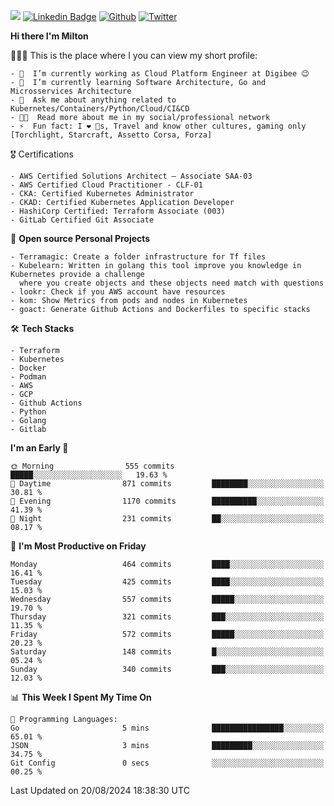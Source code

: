![](https://komarev.com/ghpvc/?username=miltlima&color=blueviolet) [![Linkedin Badge](https://img.shields.io/badge/-LinkedIn-blue?style=flat-square&logo=Linkedin&logoColor=white&link=https://www.linkedin.com/in/miltonlimaj/)](https://www.linkedin.com/in/miltonlimaj/) [![Github](https://img.shields.io/github/followers/miltlima?style=social)](https://github.com/miltlima?tab=followers) [![Twitter](https://img.shields.io/twitter/follow/milt_lima?style=social)](https://twitter.com/milt_lima)
 


     
**Hi there I'm Milton**

👨🏽‍💻 This is the place where I you can view my short profile:
```text
- 🔭  I’m currently working as Cloud Platform Engineer at Digibee 😉
- 🌱  I’m currently learning Software Architecture, Go and Microsservices Architecture
- 💬  Ask me about anything related to Kubernetes/Containers/Python/Cloud/CI&CD
- 👨‍💻  Read more about me in my social/professional network
- ⚡  Fun fact: I ❤️ 🐶s, Travel and know other cultures, gaming only [Torchlight, Starcraft, Assetto Corsa, Forza]
```
🎖 Certifications
```text
- AWS Certified Solutions Architect – Associate SAA-03
- AWS Certified Cloud Practitioner - CLF-01
- CKA: Certified Kubernetes Administrator
- CKAD: Certified Kubernetes Application Developer
- HashiCorp Certified: Terraform Associate (003)
- GitLab Certified Git Associate
```
📐 **Open source Personal Projects**

```text
- Terramagic: Create a folder infrastructure for Tf files
- Kubelearn: Written in golang this tool improve you knowledge in Kubernetes provide a challenge
  where you create objects and these objects need match with questions
- lookr: Check if you AWS account have resources
- kom: Show Metrics from pods and nodes in Kubernetes
- goact: Generate Github Actions and Dockerfiles to specific stacks
```
🛠 **Tech Stacks**

```text
- Terraform
- Kubernetes
- Docker
- Podman
- AWS
- GCP
- Github Actions
- Python
- Golang
- Gitlab
```         

<!--START_SECTION:waka-->
**I'm an Early 🐤** 

```text
🌞 Morning                555 commits         █████░░░░░░░░░░░░░░░░░░░░   19.63 % 
🌆 Daytime                871 commits         ████████░░░░░░░░░░░░░░░░░   30.81 % 
🌃 Evening                1170 commits        ██████████░░░░░░░░░░░░░░░   41.39 % 
🌙 Night                  231 commits         ██░░░░░░░░░░░░░░░░░░░░░░░   08.17 % 
```
📅 **I'm Most Productive on Friday** 

```text
Monday                   464 commits         ████░░░░░░░░░░░░░░░░░░░░░   16.41 % 
Tuesday                  425 commits         ████░░░░░░░░░░░░░░░░░░░░░   15.03 % 
Wednesday                557 commits         █████░░░░░░░░░░░░░░░░░░░░   19.70 % 
Thursday                 321 commits         ███░░░░░░░░░░░░░░░░░░░░░░   11.35 % 
Friday                   572 commits         █████░░░░░░░░░░░░░░░░░░░░   20.23 % 
Saturday                 148 commits         █░░░░░░░░░░░░░░░░░░░░░░░░   05.24 % 
Sunday                   340 commits         ███░░░░░░░░░░░░░░░░░░░░░░   12.03 % 
```


📊 **This Week I Spent My Time On** 

```text
💬 Programming Languages: 
Go                       5 mins              ████████████████░░░░░░░░░   65.01 % 
JSON                     3 mins              █████████░░░░░░░░░░░░░░░░   34.75 % 
Git Config               0 secs              ░░░░░░░░░░░░░░░░░░░░░░░░░   00.25 % 
```


 Last Updated on 20/08/2024 18:38:30 UTC
<!--END_SECTION:waka-->
